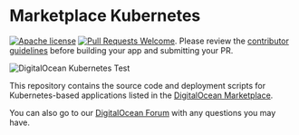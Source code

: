 # Marketplace Kubernetes

[![Apache license](https://img.shields.io/badge/license-Apache-blue.svg)](LICENSE) [![Pull Requests Welcome](https://img.shields.io/badge/PRs-welcome-brightgreen.svg?style=flat)](http://makeapullrequest.com). Please review the [contributor guidelines](CONTRIBUTING.md) before building your app and submitting your PR.

![DigitalOcean Kubernetes Test](https://github.com/arosales/marketplace-kubernetes/workflows/DigitalOcean%20Kubernetes%20Test/badge.svg)

This repository contains the source code and deployment scripts for Kubernetes-based applications listed in the [DigitalOcean Marketplace](https://marketplace.digitalocean.com).

You can also go to our [DigitalOcean Forum](https://forum.digitalocean.com/) with any questions you may have. 

